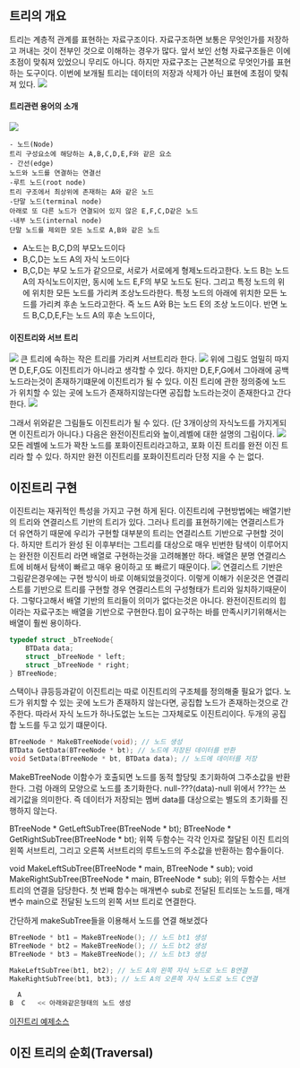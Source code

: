 ## 트리의 개요
트리는 계층적 관계를 표현하는 자료구조이다. 자료구조하면 보통은 무엇인가를 저장하고 꺼내는 것이 전부인 것으로 이해하는 경우가 많다. 앞서 보인 선형 자료구조들은 이에 초점이 맞춰져 있었으니 무리도 아니다. 하지만 자료구조는 근본적으로 무엇인가를 표현하는 도구이다. 이번에 보개될 트리는 데이터의 저장과 삭제가 아닌 표현에 초점이 맞춰져 있다.
![](https://i.imgur.com/PaO7dcR.png)

#### 트리관련 용어의 소개
![](https://i.imgur.com/UOrxWEE.png)

```
- 노드(Node)
트리 구성요소에 해당하는 A,B,C,D,E,F와 같은 요소
- 간선(edge)
노드와 노드를 연결하는 연결선
-루트 노드(root node)
트리 구조에서 최상위에 존재하는 A와 같은 노드
-단말 노드(terminal node)
아래로 또 다른 노드가 연결되어 있지 않은 E,F,C,D같은 노드
-내부 노드(internal node)
단말 노드를 제외한 모든 노드로 A,B와 같은 노드
````
* A노드는 B,C,D의 부모노드이다
* B,C,D는 노드 A의 자식 노드이다
* B,C,D는 부모 노드가 같으므로, 서로가 서로에게 형제노드라고한다.
노드 B는 노드 A의 자식노드이지만, 동시에 노드 E,F의 부모 노드도 된다. 그리고 특정 노드의 위에 위치한 모든 노드를 가리켜 조상노드라한다. 특정 노드의 아래에 위치한 모든 노드를 가리켜 후손 노드라고한다. 즉 노드 A와 B는 노드 E의 조상 노드이다. 반면 노드 B,C,D,E,F는 노드 A의 후손 노드이다,

#### 이진트리와 서브 트리
![](https://i.imgur.com/rgzWglz.png)
큰 트리에 속하는 작은 트리를 가리켜 서브트리라 한다.
![](https://i.imgur.com/zhHqpoN.png)
위에 그림도 엄밀히 따지면 D,E,F,G도 이진트리가 아니라고 생각할 수 있다. 하지만 D,E,F,G에서 그아래에 공백노드라는것이 존재하기떄문에 이진트리가 될 수 있다. 이진 트리에 관한 정의중에 노드가 위치할 수 있는 곳에 노드가 존재하지않는다면 공집합 노드라는것이 존재한다고 간다한다.
![](https://i.imgur.com/G0y27uv.png)

그래서 위와같은 그림들도 이진트리가 될 수 있다. (단 3개이상의 자식노드를 가지게되면 이진트리가 아니다.)
다음은 완전이진트리와 높이,레벨에 대한 설명의 그림이다.
![](https://i.imgur.com/hR7q0HI.png)
모든 레벨에 노드가 꽉찬 노드를 포화이진트리라고하고, 포화 이진 트리를 완전 이진 트리라 할 수 있다. 하지만 완전 이진트리를 포화이진트리라 단정 지을 수 는 없다.


## 이진트리 구현
이진트리는 재귀적인 특성을 가지고 구현 하게 된다. 이진트리에 구현방법에는 배열기반의 트리와 연결리스트 기반의 트리가 있다. 그러나 트리를 표현하기에는 연결리스트가 더 유연하기 때문에 우리가 구현할 대부분의 트리는 연결리스트 기반으로 구현할 것이다. 하지만 트리가 완성 된 이후부터는 그트리를 대상으로 매우 빈번한 탐색이 이루어지는 완전한 이진트리 라면 배열로 구현하는것을 고려해볼만 하다. 배열은 분명 연결리스트에 비해서 탐색이 빠르고 매우 용이하고 또 빠르기 때문이다.
![](https://i.imgur.com/BF46jX3.png)
연결리스트 기반은 그림같은경우에는 구현 방식이 바로 이해되었을것이다. 이렇게 이해가 쉬운것은 연결리스트를 기반으로 트리를 구현할 경우 연결리스트의 구성형태가 트리와 일치하기때문이다. 그렇다고해서 배열 기반의 트리들이 의미가 없다는것은 아니다. 완전이진트리의 힙이라는 자료구조는 배열을 기반으로 구현한다.힙이 요구하는 바를 만족시키기위해서는 배열이 훨씬 용이하다.

```c
typedef struct _bTreeNode{
    BTData data;
    struct _bTreeNode * left;
    struct _bTreeNode * right;
} BTreeNode;
```

스택이나 큐등등과같이 이진트리는 따로 이진트리의 구조체를 정의해줄 필요가 없다. 노드가 위치할 수 있는 곳에 노드가 존재하지 않는다면, 공집합 노드가 존재하는것으로 간주한다. 따라서 자식 노드가 하나도없는 노드는 그자체로도 이진트리이다. 두개의 공집합 노드를 두고 있기 떄문이다.

```c
BTreeNode * MakeBTreeNode(void); // 노드 생성
BTData GetData(BTreeNode * bt); // 노드에 저장된 데이터를 반환
void SetData(BTreeNode * bt, BTData data); // 노드에 데이터를 저장
```
MakeBTreeNode 이함수가 호출되면 노드를 동적 할당및 초기화하여 그주소값을 반환한다. 그럼 아래의 모양으로 노드를 초기화한다.
null-???(data)-null
위에서 ???는 쓰레기값을 의미한다. 즉 데이터가 저장되는 멤버 data를 대상으로는 별도의 초기화를 진행하지 않는다.

BTreeNode * GetLeftSubTree(BTreeNode * bt);
BTreeNode * GetRightSubTree(BTreeNode * bt);
위쪽 두함수는 각각 인자로 절달된 이진 트리의 왼쪽 서브트리, 그리고 오른쪽 서브트리의 루트노드의 주소값을 반환하는 함수들이다.

void MakeLeftSubTree(BTreeNode * main, BTreeNode * sub);
void MakeRightSubTree(BTreeNode * main, BTreeNode * sub);
위의 두함수는 서브트리의 연결을 담당한다. 첫 번째 함수는 매개변수 sub로 전달된 트리또는 노드를, 매개변수 main으로 전달된 노드의 왼쪽 서브 트리로 연결한다.

간단하게 makeSubTree들을 이용해서 노드를 연결 해보겠다

```c
BTreeNode * bt1 = MakeBTreeNode(); // 노드 bt1 생성
BTreeNode * bt2 = MakeBTreeNode(); // 노드 bt2 생성
BTreeNode * bt3 = MakeBTreeNode(); // 노드 bt3 생성

MakeLeftSubTree(bt1, bt2); // 노드 A의 왼쪽 자식 노드로 노드 B연결
MakeRightSubTree(bt1, bt3); // 노드 A의 오른쪽 자식 노드로 노드 C연결

  A
B  C   << 아래와같은형태의 노드 생성
```
[이진트리 예제소스](https://github.com/minwan1/Algorithm/tree/master/BinaryTree)

## 이진 트리의 순회(Traversal)
